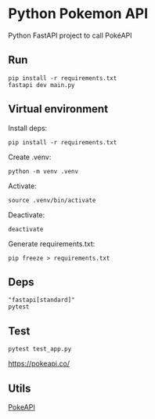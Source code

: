 # Python Pokemon API 

Python FastAPI project to call PokéAPI

## Run

```
pip install -r requirements.txt
fastapi dev main.py
```

## Virtual environment

Install deps:

```
pip install -r requirements.txt
```

Create .venv:
```
python -m venv .venv
```

Activate:

```
source .venv/bin/activate
```

Deactivate:

```
deactivate
```

Generate requirements.txt:
```
pip freeze > requirements.txt
```

## Deps

```
"fastapi[standard]"
pytest
```

## Test

```
pytest test_app.py
```
https://pokeapi.co/
## Utils

[PokeAPI](https://pokeapi.co/)
